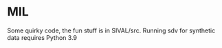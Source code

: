 # MIL

Some quirky code, the fun stuff is in SIVAL/src. Running sdv for synthetic data requires Python 3.9
